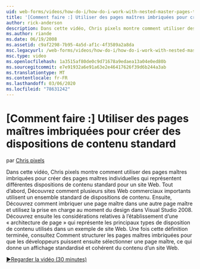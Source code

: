 ```yaml
---
uid: web-forms/videos/how-do-i/how-do-i-work-with-nested-master-pages-to-create-standard-content-layouts
title: '[Comment faire :] Utiliser des pages maîtres imbriquées pour créer des dispositions de contenu standard | Microsoft Docs'
author: rick-anderson
description: Dans cette vidéo, Chris pixels montre comment utiliser des pages maîtres imbriquées pour créer des pages maîtres individuelles qui représentent différentes dispositions de contenu standard pour une w...
ms.author: riande
ms.date: 06/19/2008
ms.assetid: c9af2298-7b95-4a5d-af1c-4f3589a2a8da
msc.legacyurl: /web-forms/videos/how-do-i/how-do-i-work-with-nested-master-pages-to-create-standard-content-layouts
msc.type: video
ms.openlocfilehash: 1a3515af80de0c9d71678a9edaea13a04e0ed80b
ms.sourcegitcommit: e7e91932a6e91a63e2e46417626f39d6b244a3ab
ms.translationtype: MT
ms.contentlocale: fr-FR
ms.lasthandoff: 03/06/2020
ms.locfileid: "78631242"
---
```

# <a name="how-do-i-work-with-nested-master-pages-to-create-standard-content-layouts"></a>[Comment faire :] Utiliser des pages maîtres imbriquées pour créer des dispositions de contenu standard

par [Chris pixels](https://twitter.com/chrispels)

Dans cette vidéo, Chris pixels montre comment utiliser des pages maîtres imbriquées pour créer des pages maîtres individuelles qui représentent différentes dispositions de contenu standard pour un site Web. Tout d’abord, Découvrez comment plusieurs sites Web commerciaux importants utilisent un ensemble standard de dispositions de contenu. Ensuite, Découvrez comment imbriquer une page maître dans une autre page maître et utilisez la prise en charge au moment du design dans Visual Studio 2008. Découvrez ensuite les considérations relatives à l’établissement d’une « architecture de page » qui représente les principaux types de disposition de contenu utilisés dans un exemple de site Web. Une fois cette définition terminée, consultez Comment structurer les pages maîtres imbriquées pour que les développeurs puissent ensuite sélectionner une page maître, ce qui donne un affichage standardisé et cohérent du contenu d’un site Web.

[&#9654;Regarder la vidéo (30 minutes)](https://channel9.msdn.com/Blogs/ASP-NET-Site-Videos/how-do-i-work-with-nested-master-pages-to-create-standard-content-layouts)
